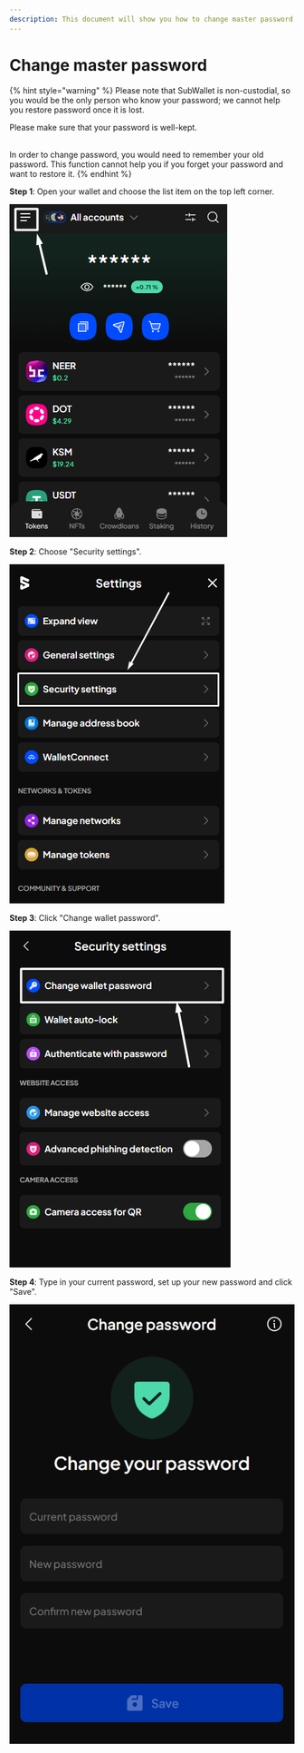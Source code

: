 ```yaml
---
description: This document will show you how to change master password on SubWallet.
---
```


# Change master password

{% hint style="warning" %}
Please note that SubWallet is non-custodial, so you would be the only person who know your password; we cannot help you restore password once it is lost.&#x20;

Please make sure that your password is well-kept.&#x20;

\
In order to change password, you would need to remember your old password. This function cannot help you if you forget your password and want to restore it.&#x20;
{% endhint %}

**Step 1**: Open your wallet and choose the list item on the top left corner.

![](<../../../.gitbook/assets/image (595).png>)

**Step 2**: Choose "Security settings".

![](<../../../.gitbook/assets/image (1552).png>)

**Step 3**: Click "Change wallet password".

![](<../../../.gitbook/assets/image (596).png>)

**Step 4**: Type in your current password, set up your new password and click "Save".

![](<../../../.gitbook/assets/image (998).png>)
